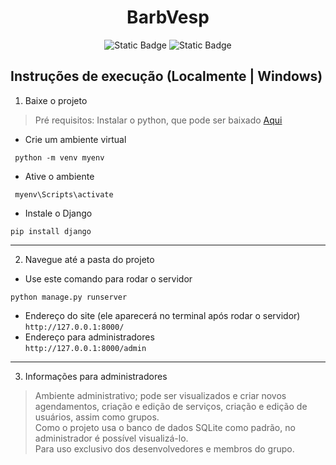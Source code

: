 <h1 align="center"> BarbVesp </h1>
<div align="center">
<img alt="Static Badge" src="https://img.shields.io/badge/Projeto%20Barbearia%20PI%202-v.2-blue">
<img alt="Static Badge" src="https://img.shields.io/badge/Em%20produ%C3%A7%C3%A3o-yellow?logoColor=red">
</div>


## Instruções de execução (Localmente | Windows)
1. Baixe o projeto</h3>
> Pré requisitos: Instalar o python, que pode ser baixado [Aqui](https://www.python.org/downloads/)
* Crie um ambiente virtual </br>
~~~
 python -m venv myenv
~~~
* Ative o ambiente </br>
~~~
 myenv\Scripts\activate
~~~
* Instale o Django </br>
~~~
pip install django
~~~
--------------------------------
2. Navegue até a pasta do projeto
* Use este comando para rodar o servidor </br>
~~~
python manage.py runserver
~~~
* Endereço do site (ele aparecerá no terminal após rodar o servidor) </br>
`http://127.0.0.1:8000/`
* Endereço para administradores </br>
`http://127.0.0.1:8000/admin`
--------------------------------
3. Informações para administradores
> Ambiente administrativo; pode ser visualizados e criar novos agendamentos, criação e edição de serviços, criação e edição de usuários, assim como grupos. </br>
Como o projeto usa o banco de dados SQLite como padrão, no administrador é possível visualizá-lo. </br>
Para uso exclusivo dos desenvolvedores e membros do grupo.

